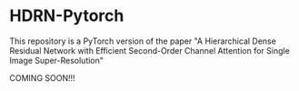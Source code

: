 # HDRN-Pytorch
This repository is a PyTorch version of the paper "A Hierarchical Dense Residual Network with Efficient Second-Order Channel Attention for Single Image Super-Resolution"

COMING SOON!!!
